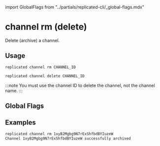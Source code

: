 import GlobalFlags from "../partials/replicated-cli/_global-flags.mdx"

# channel rm (delete)

Delete (archive) a channel.

## Usage
```bash
replicated channel rm CHANNEL_ID
```
```bash
replicated channel delete CHANNEL_ID
```

:::note
You must use the channel ID to delete the channel, not the channel name.
:::

## Global Flags

<GlobalFlags/>

## Examples
```bash
replicated channel rm 1xyB2Mgbg9N7rExShfbdBYIuzeW
Channel 1xyB2Mgbg9N7rExShfbdBYIuzeW successfully archived
```

